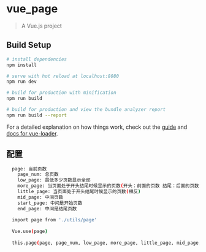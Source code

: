 # vue_page

> A Vue.js project

## Build Setup

``` bash
# install dependencies
npm install

# serve with hot reload at localhost:8080
npm run dev

# build for production with minification
npm run build

# build for production and view the bundle analyzer report
npm run build --report
```

For a detailed explanation on how things work, check out the [guide](http://vuejs-templates.github.io/webpack/) and [docs for vue-loader](http://vuejs.github.io/vue-loader).

## 配置
```bash
  page: 当前页数
	page_num: 总页数
	low_page: 最低多少页数显示全部
	more_page: 当页面处于开头结尾时候显示的页数(开头：前面的页数 结尾：后面的页数)
	little_page: 当页面处于开头结尾时候显示的页数(相反)
	mid_page: 中间页数
	start_page: 中间是开始页数
	end_page: 中间是结尾页数
  
  import page from './utils/page'
  
  Vue.use(page)
  
  this.page(page, page_num, low_page, more_page, little_page, mid_page, start_page, end_page)
  
```
